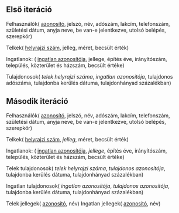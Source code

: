 ## Első iteráció

Felhasználók( <ins>azonosító</ins>, jelszó, név, adószám, lakcím, telefonszám, születési dátum, anyja neve, be van-e jelentkezve, utolsó belépés, szerepkör)

Telkek( <ins>helyrajzi szám</ins>, jelleg, méret, becsült érték)

Ingatlanok: ( <ins>ingatlan azonosítója</ins>, jellege, építés éve, irányítószám, település, közterület és házszám, becsült értéke)

Tulajdonosok( *telek helyrajzi száma*, *ingatlan azonosítója*, tulajdonos adószáma, tulajdonba kerülés dátuma, tulajdonhányad százalékban)

## Második iteráció

Felhasználók( <ins>azonosító</ins>, jelszó, név, adószám, lakcím, telefonszám, születési dátum, anyja neve, be van-e jelentkezve, utolsó belépés, szerepkör)

Telkek( <ins>helyrajzi szám</ins>, *jelleg*, méret, becsült érték)

Ingatlanok: ( <ins>ingatlan azonosítója</ins>, *jellege*, építés éve, irányítószám, település, közterület és házszám, becsült értéke)

Telek tulajdonosok( *telek helyrajzi száma*, *tulajdonos azonosítója*, tulajdonba kerülés dátuma, tulajdonhányad százalékban)

Ingatlan tulajdonosok( *ingatlan azonosítója*, *tulajdonos azonosítója*, tulajdonba kerülés dátuma, tulajdonhányad százalékban)

Telek jellegek( <ins>azonosító</ins>, név)
Ingatlan jellegek( <ins>azonosító</ins>, név)